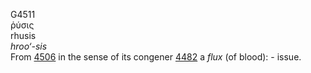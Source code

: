 <body>
  <p>G4511<br>  ῥύσις  <br> rhusis  <br><i>hroo‘-sis </i><br>From <a href="g4506.htm">4506</a> in the sense of its congener <a href="g4482.htm">4482</a>  a <i>flux</i> (of blood): - issue.<br></p>
 </body>